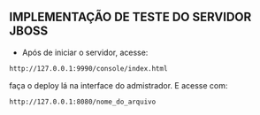 ## IMPLEMENTAÇÃO DE TESTE DO SERVIDOR JBOSS

- Após de iniciar o servidor, acesse:
```bash
http://127.0.0.1:9990/console/index.html
```
faça o deploy lá na interface do admistrador.
E acesse com:

```bash
http://127.0.0.1:8080/nome_do_arquivo

```